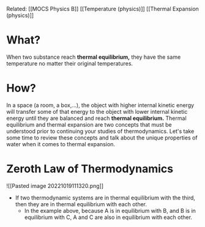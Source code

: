 Related: [[MOCS Physics B]] [[Temperature (physics)]] [[Thermal Expansion (physics)]]

# What?
When two substance reach **thermal equilibrium,** they have the same temperature no matter their original temperatures.

# How?
In a space (a room, a box,...), the object with higher internal kinetic energy will transfer some of that energy to the object with lower internal kinetic energy until they are balanced and reach **thermal equilibrium.**
Thermal equilibrium and thermal expansion are two concepts that must be understood prior to continuing your studies of thermodynamics. Let's take some time to review these concepts and talk about the unique properties of water when it comes to thermal expansion.


# Zeroth Law of Thermodynamics
![[Pasted image 20221019111320.png]]

- If two thermodynamic systems are in thermal equilibrium with the third, then they are in thermal equilibrium with each other. 
	- In the example above, because A is in equilibrium with B, and B is in equilibrium with C, A and C are also in equilibrium with each other.